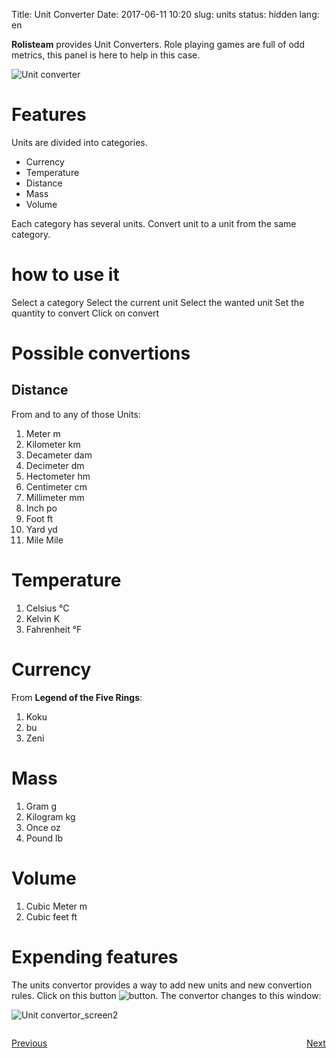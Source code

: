 Title: Unit Converter
Date: 2017-06-11 10:20
slug: units
status: hidden
lang: en


**Rolisteam** provides Unit Converters. 
Role playing games are full of odd metrics, this panel is here to help in this case.

![Unit converter]({static}/images/en/unit_convertor.jpg)

# Features

Units are divided into categories.

* Currency
* Temperature
* Distance
* Mass
* Volume

Each category has several units. 
Convert unit to a unit from the same category.

# how to use it

Select a category
Select the current unit
Select the wanted unit
Set the quantity to convert
Click on convert


# Possible convertions

## Distance

From and to any of those Units:

1. Meter m
2. Kilometer km
3. Decameter dam
4. Decimeter dm
5. Hectometer hm
6. Centimeter cm
7. Millimeter mm
8. Inch po
9. Foot ft
10. Yard yd
11. Mile Mile

# Temperature

1. Celsius °C
2. Kelvin K
3. Fahrenheit °F

# Currency

From **Legend of the Five Rings**:

1. Koku
2. bu
3. Zeni

# Mass

1. Gram g
2. Kilogram kg
3. Once oz
4. Pound lb

# Volume

1. Cubic Meter m
2. Cubic feet ft

# Expending features

The units convertor provides a way to add new units and new convertion rules. 
Click on this button ![button]({filename}/images/pictos/list.svg). 
The convertor changes to this window:

![Unit convertor_screen2]({static}/images/en/set_unit_convertion_rules.jpg)



<p style="text-align: left; width:49%;  display: inline-block;"><a href="/namegenerator.html">Previous</a></p>
<p style="text-align: right; width:50%;  display: inline-block;"><a href="/dicebookmark.html">Next</a></p>
